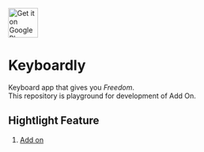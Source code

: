 <a href="https://play.google.com/store/apps/details?id=app.keyboardly.android"><img alt="Get it on Google Play" src="https://play.google.com/intl/en_us/badges/images/generic/en-play-badge.png" height=60px /></a>

# Keyboardly
Keyboard app that gives you *Freedom*.
<br>
This repository is playground for development of Add On.

## Hightlight Feature
1. [Add on](/Addon.md)
